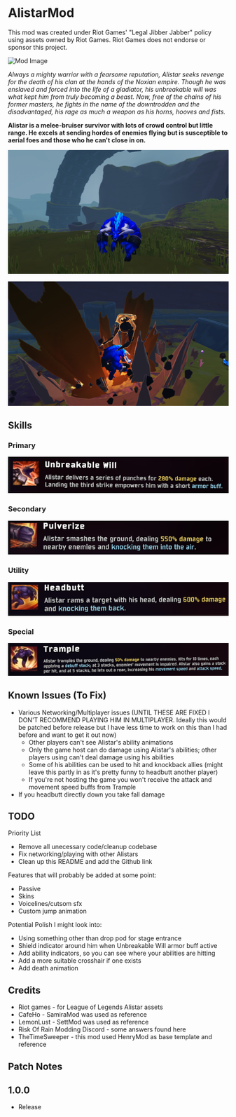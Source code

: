 # AlistarMod

This mod was created under Riot Games' "Legal Jibber Jabber" policy using assets owned by Riot Games. Riot Games does not endorse or sponsor this project.

![Mod Image](https://ddragon.leagueoflegends.com/cdn/img/champion/splash/Alistar_0.jpg)

*Always a mighty warrior with a fearsome reputation,
Alistar seeks revenge for the death of his clan at the hands of the Noxian empire.
Though he was enslaved and forced into the life of a gladiator,
his unbreakable will was what kept him from truly becoming a beast.
Now, free of the chains of his former masters,
he fights in the name of the downtrodden and the disadvantaged,
his rage as much a weapon as his horns, hooves and fists.*

**Alistar is a melee-bruiser survivor with lots of crowd control but little range.
He excels at sending hordes of enemies flying but is susceptible to aerial foes and 
those who he can't close in on.**

![Screenshot](https://raw.githubusercontent.com/Conoisseur/AlistarMod/refs/heads/master/imgs/alistar_risk.png)

![Screenshot](https://raw.githubusercontent.com/Conoisseur/AlistarMod/refs/heads/master/imgs/alistar_risk_2.png)

## Skills

### **Primary**
![Screenshot](https://raw.githubusercontent.com/Conoisseur/AlistarMod/refs/heads/master/imgs/unbreakable_will_description.png)

### **Secondary**
![Screenshot](https://raw.githubusercontent.com/Conoisseur/AlistarMod/refs/heads/master/imgs/pulverize_description.png)

### **Utility**
![Screenshot](https://raw.githubusercontent.com/Conoisseur/AlistarMod/refs/heads/master/imgs/headbutt_description.png)

### **Special**
![Screenshot](https://raw.githubusercontent.com/Conoisseur/AlistarMod/refs/heads/master/imgs/trample_description.png)

## Known Issues (To Fix)
- Various Networking/Multiplayer issues (UNTIL THESE ARE FIXED I DON'T RECOMMEND PLAYING HIM IN MULTIPLAYER. Ideally this would be patched before release but I have less time to work on this than I had before and want to get it out now)
  - Other players can't see Alistar's ability animations
  - Only the game host can do damage using Alistar's abilities; other players using can't deal damage using his abilities
  - Some of his abilities can be used to hit and knockback allies (might leave this partly in as it's pretty funny to headbutt another player)
  - If you're not hosting the game you won't receive the attack and movement speed buffs from Trample
- If you headbutt directly down you take fall damage

## TODO
Priority List
- Remove all unecessary code/cleanup codebase
- Fix networking/playing with other Alistars
- Clean up this README and add the Github link

Features that will probably be added at some point:
- Passive
- Skins
- Voicelines/cutsom sfx
- Custom jump animation

Potential Polish I might look into:
- Using something other than drop pod for stage entrance
- Shield indicator around him when Unbreakable Will armor buff active
- Add ability indicators, so you can see where your abilities are hitting
- Add a more suitable crosshair if one exists
- Add death animation

## Credits
- Riot games -  for League of Legends Alistar assets
- CafeHo - SamiraMod was used as reference
- LemonLust - SettMod was used as reference
- Risk Of Rain Modding Discord - some answers found here
- TheTimeSweeper - this mod used HenryMod as base template and reference

## Patch Notes

## 1.0.0
- Release

